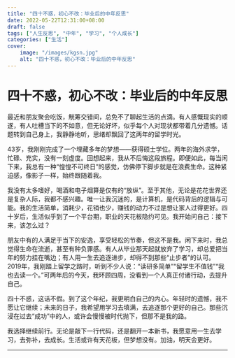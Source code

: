 ```yaml
---
title: "四十不惑，初心不改：毕业后的中年反思"
date: 2022-05-22T12:31:00+08:00
draft: false
tags: ["人生反思", "中年", "学习", "个人成长"]
categories: ["生活"]
cover:
    image: "/images/kgsn.jpg" 
    alt: "四十不惑，初心不改：毕业后的中年反思"
---
```


# 四十不惑，初心不改：毕业后的中年反思

最近和朋友聚会吃饭，觥筹交错间，总免不了聊起生活的点滴。有人感慨现实的顺遂，有人吐槽当下的不如意，但无论好坏，似乎每个人对现状都带着几分遗憾。话题转到自己身上，我静静地听，思绪却飘回了这两年的留学时光。

43岁，我刚刚完成了一个埋藏多年的梦想——获得硕士学位。两年的海外求学，忙碌、充实，没有一刻虚度。回想起来，我从不后悔这段旅程。即便如此，每当闲下来，我总有一种“惶惶不可终日”的感觉，仿佛停下脚步就是在浪费生命。这种紧迫感，像影子一样，始终跟随着我。

我没有太多嗜好，喝酒和电子烟算是仅有的“放纵”。至于其他，无论是花花世界还是复杂人际，我都不感兴趣。唯一让我沉迷的，是计算机，是代码背后的逻辑与可能。我的生活简单，消耗少，花销也少，赚钱的动力不过是想让家人过得更好。四十岁后，生活似乎到了一个平台期，职业的天花板隐约可见。我开始问自己：接下来，该怎么过？

朋友中有的人满足于当下的安逸，享受轻松的节奏，但这不是我。闲下来时，我总觉得生命在流逝，甚至有种负罪感。有人从毕业那天起就放弃了学习，却总爱把当年的努力挂在嘴边；有人用一生去追逐进步，却得不到那些“止步者”的认可。2019年，我刚踏上留学之路时，听到不少人说：“读研多简单”“留学生不值钱”“我也去读一个。”可两年后的今天，我环顾四周，没看到一个人真正付诸行动，去提升自己。

四十不惑，这话不假。到了这个年纪，我更明白自己的内心。年轻时的遗憾，我不愿让它继续；未来的日子，我希望用学习去填满，去追逐那个更好的自己。那些沉浸在过去“成功”中的人，或许会慢慢被时代抛下，但那不是我的路。

我选择继续前行。无论是敲下一行代码，还是翻开一本新书，我愿意用一生去学习，去弥补，去成长。生活或许有天花板，但梦想没有。加油，明天会更好。

---